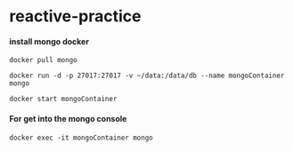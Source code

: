 # reactive-practice


#### install mongo docker 

`docker pull mongo`

`docker run -d -p 27017:27017 -v ~/data:/data/db --name mongoContainer mongo`

`docker start mongoContainer`

#### For get into the mongo console

`docker exec -it mongoContainer mongo`